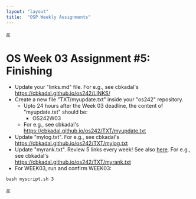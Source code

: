 ```yaml
---
layout: "layout"
title:  "OSP Weekly Assignments"
---
```


[&#x213C;](#idxXXX)<br id="idx000">
# OS Week 03 Assignment #5: Finishing

* Update your "links.md" file. For e.g., see cbkadal's <br><https://cbkadal.github.io/os242/LINKS/>
* Create a new file "TXT/myupdate.txt" inside your "os242" repository.
  * Upto 24 hours after the Week 03 deadline, the content of "myupdate.txt" should be:
    * OS242W03
  * For e.g., see cbkadal's <br><https://cbkadal.github.io/os242/TXT/myupdate.txt>
* Update "mylog.txt". For e.g., see cbkadal's <br><https://cbkadal.github.io/os242/TXT/mylog.txt>
* Update "myrank.txt". Review 5 links every week! See also [here](W02-08.md).
  For e.g., see cbkadal's <br><https://cbkadal.github.io/os242/TXT/myrank.txt>
* For WEEK03, run and confirm WEEK03:

```
bash myscript.sh 3

```

[&#x213C;](#)<br id="idxXXX"><br>

